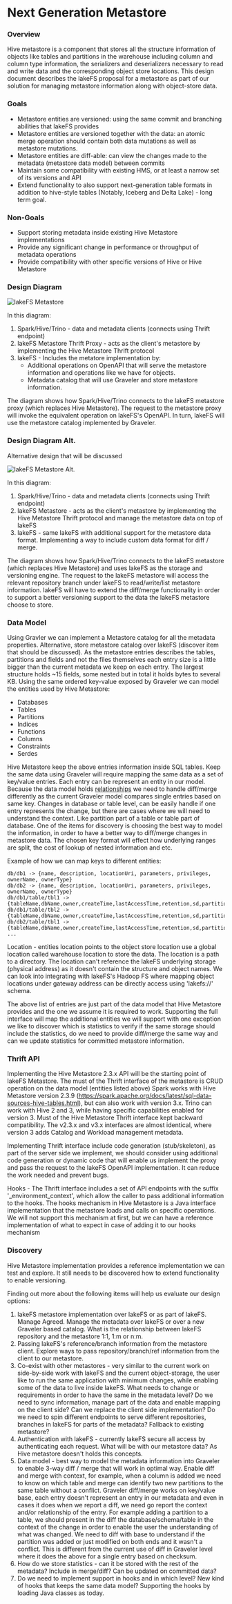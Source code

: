 # Next Generation Metastore

### Overview

Hive metastore is a component that stores all the structure information of objects like tables and partitions in the warehouse including column and column type information, the serializers and deserializers necessary to read and write data and the corresponding object store locations.
This design document describes the lakeFS proposal for a metastore as part of our solution for managing metastore information along with object-store data.

### Goals

- Metastore entities are versioned: using the same commit and branching abilities that lakeFS provides
- Metastore entities are versioned together with the data: an atomic merge operation should contain both data mutations as well as metastore mutations.
- Metastore entities are diff-able: can view the changes made to the metadata (metastore data model) between commits
- Maintain some compatibility with existing HMS, or at least a narrow set of its versions and API
- Extend functionality to also support next-generation table formats in addition to hive-style tables (Notably, Iceberg and Delta Lake) - long term goal.


### Non-Goals

- Support storing metadata inside existing Hive Metastore implementations
- Provide any significant change in performance or throughput of metadata operations
- Provide compatibility with other specific versions of Hive or Hive Metastore


### Design Diagram

![lakeFS Metastore](diagrams/metastore.png)

In this diagram:
1. Spark/Hive/Trino - data and metadata clients (connects using Thrift endpoint)
1. lakeFS Metastore Thrift Proxy - acts as the client's metastore by implementing the Hive Metastore Thrift protocol
1. lakeFS - Includes the metatore implementation by:
   - Additional operations on OpenAPI that will serve the metastore information and operations like we have for objects.
   - Metadata catalog that will use Graveler and store metastore information.

The diagram shows how Spark/Hive/Trino connects to the lakeFS metastore proxy (which replaces Hive Metastore).
The request to the metastore proxy will invoke the equivalent operation on lakeFS's OpenAPI.
In turn, lakeFS will use the metastore catalog implemented by Graveler.


### Design Diagram Alt.

Alternative design that will be discussed

![lakeFS Metastore Alt.](diagrams/metastore-alt.png)

In this diagram:
1. Spark/Hive/Trino - data and metadata clients (connects using Thrift endpoint)
1. lakeFS Metastore - acts as the client's metastore by implementing the Hive Metastore Thrift protocol and manage the metastore data on top of lakeFS
1. lakeFS - same lakeFS with additional support for the metastore data format. Implementing a way to include custom data format for diff / merge.

The diagram shows how Spark/Hive/Trino connects to the lakeFS metastore (which replaces Hive Metastore) and uses lakeFS as the storage and versioning engine.
The request to the lakeFS metastore will access the relevant repository branch under lakeFS to read/write/list metastore information.
lakeFS will have to extend the diff/merge functionality in order to support a better versioning support to the data the lakeFS metastore choose to store.


### Data Model

Using Gravler we can implement a Metastore catalog for all the metadata properties. Alternative, store metastore catalog over lakeFS (discover item that should be discussed).
As the metastore entries describes the tables, partitions and fields and not the files themselves each entry size is a little bigger than the current metadata we keep on each entry. The largest structure holds ~15 fields, some nested but in total it holds bytes to several KB.
Using the same ordered key-value exposed by Graveler we can model the entities used by Hive Metastore:

- Databases
- Tables
- Partitions
- Indices
- Functions
- Columns 
- Constraints
- Serdes

Hive Metastore keep the above entries information inside SQL tables. Keep the same data using Graveler will require mapping the same data as a set of key/value entries. Each entry can be represent an entity in our model.
Because the data model holds [relationships](diagrams/hive_metastore_database_diagram.png) we need to handle diff/merge differently as the current Graveler model compares single entries based on same key. Changes in database or table level, can be easily handle if one entry represents the change, but there are cases where we will need to understand the context. Like partition part of a table or table part of database.
One of the items for discovery is choosing the best way to model the information, in order to have a better way to diff/merge changes in metastore data. The chosen key format will effect how underlying ranges are split, the cost of lookup of nested information and etc.

Example of how we can map keys to different entities:

```
db/db1 -> {name, description, locationUri, parameters, privileges, ownerName, ownerType}
db/db2 -> {name, description, locationUri, parameters, privileges, ownerName, ownerType}
db/db1/table/tbl1 -> {tableName,dbName,owner,createTime,lastAccessTime,retention,sd,partitionKeys,...}
db/db1/table/tbl2 -> {tableName,dbName,owner,createTime,lastAccessTime,retention,sd,partitionKeys,...}
db/db2/table/tbl1 -> {tableName,dbName,owner,createTime,lastAccessTime,retention,sd,partitionKeys,...}
...
```

Location - entities location points to the object store location use a global location called warehouse location to store the data.  The location is a path to a directory.
The location can't reference the lakeFS underlying storage (physical address) as it doesn't contain the structure and object names. We can look into integrating with lakeFS's Hadoop FS where mapping object locations under gateway address can be directly access using 'lakefs://' schema.

The above list of entries are just part of the data model that Hive Metastore provides and the one we assume it is required to work. Supporting the full interface will map the additional entities we will support with one exception we like to discover which is statistics to verify if the same storage should include the statistics, do we need to provide diff/merge the same way and can we update statistics for committed metastore information.


### Thrift API

Implementing the Hive Metastore 2.3.x API will be the starting point of lakeFS Metastore. The must of the Thrift interface of the metastore is CRUD operation on the data model (entities listed above)
Spark works with Hive Metastore version 2.3.9 (https://spark.apache.org/docs/latest/sql-data-sources-hive-tables.html), but can also work with version 3.x.
Trino can work with Hive 2 and 3, while having specific capabilities enabled for version 3.
Must of the Hive Metastore Thrift interface kept backward compatibility. The v2.3.x and v3.x interfaces are almost identical, where version 3 adds Catalog and Workload management metadata.

Implementing Thrift interface include code generation (stub/skeleton), as part of the server side we implement, we should consider using additional code generation or dynamic code that will enable us implement the proxy and pass the request to the lakeFS OpenAPI implementation. It can reduce the work needed and prevent bugs.

Hooks - The Thrift interface includes a set of API endpoints with the suffix '_environment_context', which allow the caller to pass additional information to the hooks. The hooks mechanism in Hive Metastore is a Java interface implementation that the metastore loads and calls on specific operations. We will not support this mechanism at first, but we can have a reference implementation of what to expect in case of adding it to our hooks mechanism


### Discovery

Hive Metastore implementation provides a reference implementation we can test and explore. It still needs to be discovered how to extend functionality to enable versioning.

Finding out more about the following items will help us evaluate our design options:

1. lakeFS metastore implementation over lakeFS or as part of lakeFS. Manage Agreed. Manage the metadata over lakeFS or over a new Graveler based catalog. What is the relationship between lakeFS repository and the metastore 1:1, 1:m or n:m.
1. Passing lakeFS's reference/branch information from the metastore client. Explore ways to pass repository/branch/ref information from the client to our metastore.
1. Co-exist with other metastores - very similar to the current work on side-by-side work with lakeFS and the current object-storage, the user like to run the same application with minimum changes, while enabling some of the data to live inside lakeFS. What needs to change or requirements in order to have the same in the metadata level? Do we need to sync information, manage part of the data and enable mapping on the client side? Can we replace the client side implementation? Do we need to spin different endpoints to serve different repositories, branches in lakeFS for parts of the metadata? Fallback to existing metastore?
1. Authentication with lakeFS - currently lakeFS secure all access by authenticating each request. What will be with our metastore data? As Hive metastore doesn't holds this concepts.
1. Data model - best way to model the metadata information into Graveler to enable 3-way diff / merge that will work in optimal way. Enable diff and merge with context, for example, when a column is added we need to know on which table and merge can identify two new partitions to the same table without a conflict. Graveler diff/merge works on key/value base, each entry doesn't represent an entry in our metadata and even in cases it does when we report a diff, we need go report the context and/or relationship of the entry. For example adding a partition to a table, we should present in the diff the database/schema/table in the context of the change in order to enable the user the understanding of what was changed. We need to diff with base to understand if the partition was added or just modified on both ends and it wasn't a conflict. This is different from the current use of diff in Graveler level where it does the above for a single entry based on checksum.
1. How do we store statistics - can it be stored with the rest of the metadata? Include in merge/diff? Can be updated on committed data?
1. Do we need to implement support in hooks and in which level? New kind of hooks that keeps the same data model? Supporting the hooks by loading Java classes as today.
